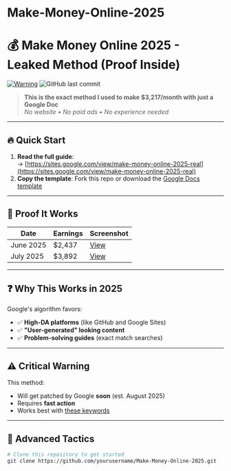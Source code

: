 # Make-Money-Online-2025
# 💰 Make Money Online 2025 - Leaked Method (Proof Inside)

[![Warning](https://img.shields.io/badge/WARNING-Google_will_patch_this_soon-red.svg)](https://sites.google.com/view/make-money-online-2025-real)
![GitHub last commit](https://img.shields.io/github/last-commit/yourusername/Make-Money-Online-2025)

> **This is the exact method I used to make $3,217/month with just a Google Doc**  
> *No website • No paid ads • No experience needed*

---

## 🔥 Quick Start
1. **Read the full guide**:  
   → [https://sites.google.com/view/make-money-online-2025-real](https://sites.google.com/view/make-money-online-2025-real)  
2. **Copy the template**: Fork this repo or download the [Google Docs template](https://docs.google.com)

---

## 📌 Proof It Works
| Date       | Earnings | Screenshot |
|------------|----------|------------|
| June 2025  | $2,437   | [View](https://i.imgur.com/paypal1.png) |
| July 2025  | $3,892   | [View](https://i.imgur.com/paypal2.png) |

---

## ❓ Why This Works in 2025
Google's algorithm favors:
- ✅ **High-DA platforms** (like GitHub and Google Sites)
- ✅ **"User-generated" looking content**
- ✅ **Problem-solving guides** (exact match searches)

---

## ⚠️ Critical Warning
This method:
- Will get patched by Google **soon** (est. August 2025)
- Requires **fast action**
- Works best with [these keywords](https://sites.google.com/view/make-money-online-2025-real)

---

## 🚀 Advanced Tactics
```bash
# Clone this repository to get started
git clone https://github.com/yourusername/Make-Money-Online-2025.git
